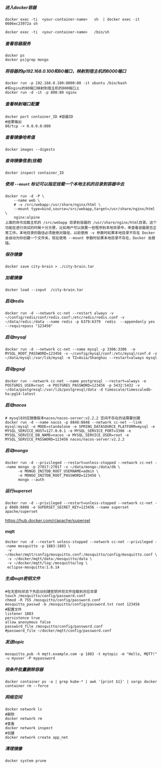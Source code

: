 ##### 进入docker容器

```shell
docker exec -ti  <your-container-name>   sh  | docker exec -it 0606ec23972a sh

docker exec -ti  <your-container-name>   /bin/sh
```

##### 查看容器服务

```
docker ps
docker ps|grep mongo
```

##### 将容器的ip192.168.0.100和80端口，映射到宿主机的8000端口

```
docker run -p 192.168.0.100:8000:80 -it ubuntu /bin/bash
#将nginx的80端口映射到宿主机的800端口上
docker run -d -it -p 800:80 nginx 
```

##### 查看映射端口配置

```
docker port container_ID #容器ID
#结果输出
80/tcp -> 0.0.0.0:800
```

##### 查看镜像哈希值

```
docker images --digests
```

##### 查询镜像信息(挂载)

```shell
docker inspect container_ID
```

##### 使用 `--mount` 标记可以指定挂载一个本地主机的目录到容器中去

```shell
docker run -d -P \
    --name web \
    # -v /src/webapp:/usr/share/nginx/html \
    --mount type=bind,source=/src/webapp,target=/usr/share/nginx/html \
    nginx:alpine
上面的命令加载主机的 /src/webapp 目录到容器的 /usr/share/nginx/html目录。这个功能在进行测试的时候十分方便，比如用户可以放置一些程序到本地目录中，来查看容器是否正常工作。本地目录的路径必须是绝对路径，以前使用 -v 参数时如果本地目录不存在 Docker 会自动为你创建一个文件夹，现在使用 --mount 参数时如果本地目录不存在，Docker 会报错。    
```

##### 保存镜像

```shell
docker save city-brain > ./city-brain.tar
```

##### 加载镜像

```
docker load --input  /city-brain.tar
```

##### 启动redis

```shell
docker run -d --network cc-net --restart always -v ~/config/redis/conf/redis.conf:/etc/redis/redis.conf -v ~/data/redis:/data --name redis -p 6379:6379  redis  --appendonly yes --requirepass "123456" 
```

##### 启动mysql

```
docker run -d --network cc-net --name mysql -p 3306:3306  -e MYSQL_ROOT_PASSWORD=123456 -v ~/config/mysql/conf:/etc/mysql/conf.d -v ~/data/mysql:/var/lib/mysql -e TZ=Asia/Shanghai --restart=always mysql
```

##### 启动pgsql

```shell
docker run --network cc-net --name postgresql --restart=always -e POSTGRES_USER=root -e POSTGRES_PASSWORD=123456 -p 5432:5432 -v ~/data/postgresql:/var/lib/postgresql/data -d timescale/timescaledb-ha:pg14-latest
```

##### 启动nacos

```shell
# mysql8对应镜像版本nacos/nacos-server:v2.2.2 空间不存在的话需要创建
docker run -d --name nacos -p 8848:8848 --network cc-net --link mysql:mysql -e MODE=standalone -e SPRING_DATASOURCE_PLATFORM=mysql -e MYSQL_SERVICE_HOST=127.0.0.1 -e MYSQL_SERVICE_PORT=3306 -e MYSQL_SERVICE_DB_NAME=nacos -e MYSQL_SERVICE_USER=root -e MYSQL_SERVICE_PASSWORD=123456 nacos/nacos-server:v2.2.2
```

##### 启动mongo

```shell
docker run -d --privileged --restart=unless-stopped --network cc-net --name mongo -p 27017:27017 -v ~/data/mongo:/data/db \
      -e MONGO_INITDB_ROOT_USERNAME=admin \
      -e MONGO_INITDB_ROOT_PASSWORD=123456 \
      mongo --auth
```

##### 运行superset

```shell
docker run -d --privileged --restart=unless-stopped --network cc-net -p 8088:8088 -e SUPERSET_SECRET_KEY=123456 --name superset apache/superset
```

https://hub.docker.com/r/apache/superset



#### mqtt

```shell
docker run -d --restart unless-stopped --network cc-net --privileged --name mosquitto -p 1883:1883 \
 -v ~/docker/mqtt/config/mosquitto.conf:/mosquitto/config/mosquitto.conf \
 -v ~/docker/mqtt/data:/mosquitto/data \
 -v ~/docker/mqtt/log:/mosquitto/log \
 eclipse-mosquitto:1.6.14
```

##### 生成mqtt密钥文件

```shell
#在无密码状态下先启动创建密钥并将文件挂载到对应目录
touch /mosquitto/config/password.conf
chmod -R 755 /mosquitto/config/password.conf
mosquitto_passwd -b /mosquitto/config/password.txt root 123456
#配置文件
listener 1883
persistence true
allow_anonymous false
password_file /mosquitto/config/password.conf
#password_file ~/docker/mqtt/config/password.conf
```

##### 发送topic

```shell
mosquitto_pub -h mqtt.example.com -p 1883 -t mytopic -m "Hello, MQTT!" -u myuser -P mypassword
```



##### 按条件批量删除容器

```
docker container ps -a | grep kube-* | awk '{print $1}' | xargs docker container rm --force
```

##### 网络空间

```shell
docker network ls 
#删除
docker network rm
#查看
docker network inspect 
#创建
docker network create app_net
```

##### 清理镜像

```shell
docker system prune
```

